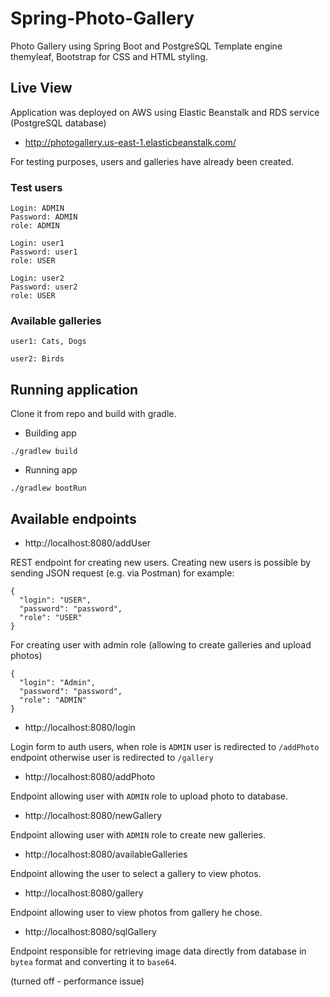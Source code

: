 # Spring-Photo-Gallery
Photo Gallery using Spring Boot and PostgreSQL
Template engine themyleaf, Bootstrap for CSS and HTML styling.

## Live View

Application was deployed on AWS using Elastic Beanstalk and RDS service (PostgreSQL database)
* http://photogallery.us-east-1.elasticbeanstalk.com/

For testing purposes, users and galleries have already been created.

### Test users
```
Login: ADMIN
Password: ADMIN
role: ADMIN

Login: user1
Password: user1
role: USER

Login: user2
Password: user2
role: USER
```

### Available galleries
```
user1: Cats, Dogs

user2: Birds
```
## Running application

Clone it from repo and build with gradle.
* Building app
```
./gradlew build
```
* Running app
```
./gradlew bootRun
```
## Available endpoints
* http://localhost:8080/addUser

REST endpoint for creating new users.
Creating new users is possible by sending JSON request (e.g. via Postman)
for example:
```
{
  "login": "USER",
  "password": "password",
  "role": "USER"
}

```
For creating user with admin role (allowing to create galleries and upload photos)
```
{
  "login": "Admin",
  "password": "password",
  "role": "ADMIN"
}
```

* http://localhost:8080/login

Login form to auth users, when role is `ADMIN` user is redirected to `/addPhoto` endpoint otherwise user is redirected to `/gallery`

* http://localhost:8080/addPhoto

Endpoint allowing user with `ADMIN` role to upload photo to database.

* http://localhost:8080/newGallery

Endpoint allowing user with `ADMIN` role to create new galleries.

* http://localhost:8080/availableGalleries

Endpoint allowing the user to select a gallery to view photos.

* http://localhost:8080/gallery

Endpoint allowing user to view photos from gallery he chose.

* http://localhost:8080/sqlGallery

Endpoint responsible for retrieving image data directly from database in `bytea` format and converting it to `base64`.

(turned off - performance issue)
